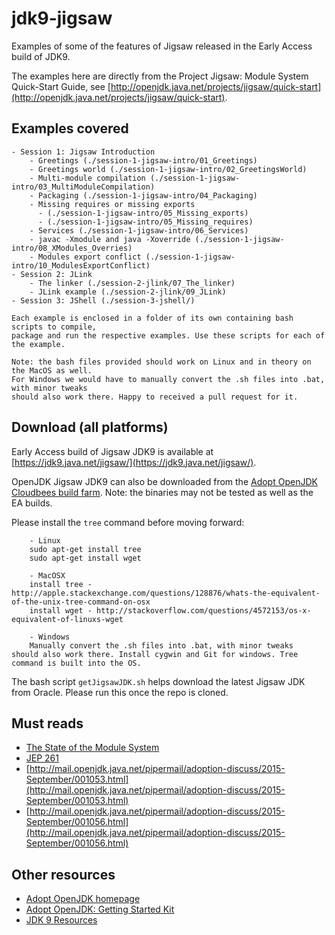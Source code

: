 # jdk9-jigsaw

Examples of some of the features of Jigsaw released in the Early Access build of JDK9.

The examples here are directly from the Project Jigsaw: Module System Quick-Start Guide,
see [http://openjdk.java.net/projects/jigsaw/quick-start](http://openjdk.java.net/projects/jigsaw/quick-start).

## Examples covered
    - Session 1: Jigsaw Introduction
        - Greetings (./session-1-jigsaw-intro/01_Greetings)
        - Greetings world (./session-1-jigsaw-intro/02_GreetingsWorld)
        - Multi-module compilation (./session-1-jigsaw-intro/03_MultiModuleCompilation)
        - Packaging (./session-1-jigsaw-intro/04_Packaging)
        - Missing requires or missing exports 
          - (./session-1-jigsaw-intro/05_Missing_exports)
          - (./session-1-jigsaw-intro/05_Missing_requires)
        - Services (./session-1-jigsaw-intro/06_Services)
        - javac -Xmodule and java -Xoverride (./session-1-jigsaw-intro/08_XModules_Overries)
        - Modules export conflict (./session-1-jigsaw-intro/10_ModulesExportConflict)
    - Session 2: JLink
        - The linker (./session-2-jlink/07_The_linker) 
        - JLink example (./session-2-jlink/09_JLink)
    - Session 3: JShell (./session-3-jshell/)   
        
    Each example is enclosed in a folder of its own containing bash scripts to compile,
    package and run the respective examples. Use these scripts for each of the example.

    Note: the bash files provided should work on Linux and in theory on the MacOS as well.
    For Windows we would have to manually convert the .sh files into .bat, with minor tweaks
    should also work there. Happy to received a pull request for it.

## Download (all platforms)
Early Access build of Jigsaw JDK9 is available at [https://jdk9.java.net/jigsaw/](https://jdk9.java.net/jigsaw/).

OpenJDK Jigsaw JDK9 can also be downloaded from the [Adopt OpenJDK Cloudbees build farm](https://adopt-openjdk.ci.cloudbees.com/view/OpenJDK/job/project-jigsaw-openjdk-1.9-linux-x86_64/lastSuccessfulBuild/artifact/). Note: the binaries may not be tested as well as the EA builds.

Please install the ```tree``` command before moving forward:

        - Linux
        sudo apt-get install tree
        sudo apt-get install wget

        - MacOSX
        install tree - http://apple.stackexchange.com/questions/128876/whats-the-equivalent-of-the-unix-tree-command-on-osx
        install wget - http://stackoverflow.com/questions/4572153/os-x-equivalent-of-linuxs-wget

        - Windows
        Manually convert the .sh files into .bat, with minor tweaks
    should also work there. Install cygwin and Git for windows. Tree command is built into the OS.

The bash script ```getJigsawJDK.sh``` helps download the latest Jigsaw JDK from Oracle. Please run this once the repo is cloned.

## Must reads
- [The State of the Module System](http://openjdk.java.net/projects/jigsaw/spec/sotms/)
- [JEP 261](http://openjdk.java.net/jeps/261)
- [http://mail.openjdk.java.net/pipermail/adoption-discuss/2015-September/001053.html](http://mail.openjdk.java.net/pipermail/adoption-discuss/2015-September/001053.html) <br/>
- [http://mail.openjdk.java.net/pipermail/adoption-discuss/2015-September/001056.html](http://mail.openjdk.java.net/pipermail/adoption-discuss/2015-September/001056.html)

## Other resources
- [Adopt OpenJDK homepage](https://adoptopenjdk.java.net/)
- [Adopt OpenJDK: Getting Started Kit](http://bit.ly/1NUkPWw)
- [JDK 9 Resources](./Java-9-Resources.md)
